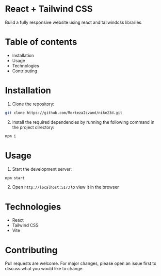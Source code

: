 # React + Tailwind CSS

Build a fully responsive website using react and tailwindcss libraries.

# Table of contents

- Installation
- Usage
- Technologies
- Contributing

# Installation

1. Clone the repository:
```bash
git clone https://github.com/MortezaIsvand/nike23d.git
```
2. Install the required dependencies by running the following command in the project directory:
```bash
npm i
```

# Usage

1. Start the development server:
```bash
npm start
```

2. Open `http://localhost:5173` to view it in the browser

# Technologies
- React
- Tailwind CSS
- Vite

# Contributing

Pull requests are welcome. For major changes, please open an issue first
to discuss what you would like to change.

